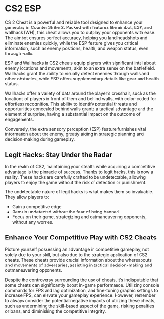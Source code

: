 # CS2 ESP
CS 2 Cheat is a powerful and reliable tool designed to enhance your gameplay in Counter Strike 2. Packed with features like aimbot, ESP, and wallhack (WH), this cheat allows you to outplay your opponents with ease. The aimbot ensures perfect accuracy, helping you land headshots and eliminate enemies quickly, while the ESP feature gives you critical information, such as enemy positions, health, and weapon status, even through walls.

ESP and Wallhacks in CS2 cheats equip players with significant intel about enemy locations and movements, akin to an extra sense on the battlefield. Wallhacks grant the ability to visually detect enemies through walls and other obstacles, while ESP offers supplementary details like gear and health status.

Wallhacks offer a variety of data around the player’s crosshair, such as the locations of players in front of them and behind walls, with color-coded for effortless recognition. This ability to identify potential threats and opportunities concealed behind walls grants a tactical advantage and the element of surprise, having a substantial impact on the outcome of engagements.

Conversely, the extra sensory perception (ESP) feature furnishes vital information about the enemy, greatly aiding in strategic planning and decision-making during gameplay.
## Legit Hacks: Stay Under the Radar
In the realm of CS2, maintaining your stealth while acquiring a competitive advantage is the pinnacle of success. Thanks to legit hacks, this is now a reality. These hacks are carefully crafted to be undetectable, allowing players to enjoy the game without the risk of detection or punishment.

The undetectable nature of legit hacks is what makes them so invaluable. They allow players to:
- Gain a competitive edge
- Remain undetected without the fear of being banned
- Focus on their game, strategizing and outmaneuvering opponents, without any worries.
## Enhance Your Competitive Play with CS2 Cheats
Picture yourself possessing an advantage in competitive gameplay, not solely due to your skill, but also due to the strategic application of CS2 cheats. These cheats provide crucial information about the whereabouts and movements of adversaries, assisting in tactical decision-making and outmaneuvering opponents.

Despite the controversy surrounding the use of cheats, it’s indisputable that some cheats can significantly boost in-game performance. Utilizing console commands for FPS and lag optimization, and fine-tuning graphic settings to increase FPS, can elevate your gameplay experience. However, remember to always consider the potential negative impacts of utilizing these cheats, such as undermining the skill-based aspect of the game, risking penalties or bans, and diminishing the competitive integrity.
